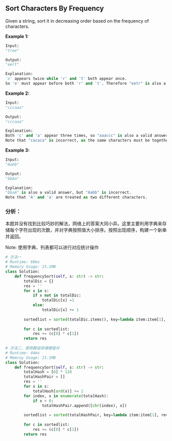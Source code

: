 ## Sort Characters By Frequency

Given a string, sort it in decreasing order based on the frequency of characters.

**Example 1:**

```python
Input:
"tree"

Output:
"eert"

Explanation:
'e' appears twice while 'r' and 't' both appear once.
So 'e' must appear before both 'r' and 't'. Therefore "eetr" is also a valid answer.
```

**Example 2:**

```python
Input:
"cccaaa"

Output:
"cccaaa"

Explanation:
Both 'c' and 'a' appear three times, so "aaaccc" is also a valid answer.
Note that "cacaca" is incorrect, as the same characters must be together.
```

**Example 3:**

```python
Input:
"Aabb"

Output:
"bbAa"

Explanation:
"bbaA" is also a valid answer, but "Aabb" is incorrect.
Note that 'A' and 'a' are treated as two different characters.
```

### **分析：**

本题并没有找到比较巧妙的解法，网络上的答案大同小异。这里主要利用字典来存储每个字符出现的次数，并对字典按照值大小排序。按照出现顺序，构建一个新串并返回。

Note: 使用字典、列表都可以进行对应统计操作

```python
# 方法一
# Runtime: 60ms
# Memory Usage: 15.2MB
class Solution:
    def frequencySort(self, s: str) -> str:
        totalDic = {}
        res = ''
        for x in s:
            if x not in totalDic:
                totalDic[x] =1
            else:
                totalDic[x] += 1
        
        sortedlist = sorted(totalDic.items(), key=lambda item:item[1], reverse=True)
        
        for c in sortedlist:
            res += (c[0] * c[1])
        return res
      
# 方法二，使用数组存储键值对
# Runtime: 44ms
# Memroy Usage: 15.1MB
class Solution:
    def frequencySort(self, s: str) -> str:
        totalHash = [0] * 128
        totalHashPair = []
        res = ''
        for x in s:
            totalHash[ord(x)] += 1
        for index, x in enumerate(totalHash):
            if x > 0:
                totalHashPair.append([chr(index), x])
        
        sortedlist = sorted(totalHashPair, key=lambda item:item[1], reverse=True)
        
        for c in sortedlist:
            res += (c[0] * c[1])
        return res
```

